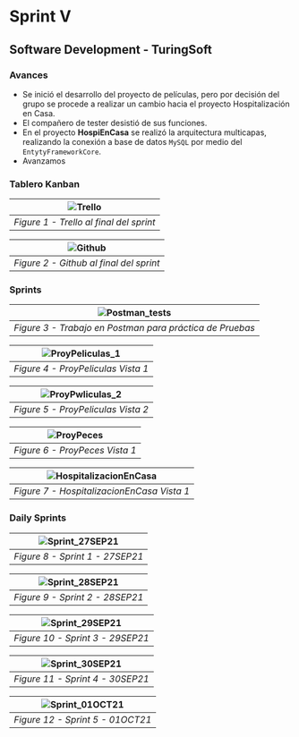 # Sprint V
## Software Development - TuringSoft

### Avances

* Se inició el desarrollo del proyecto de películas, pero por decisión del grupo se procede a realizar un cambio hacia el proyecto Hospitalización en Casa.
* El compañero de tester desistió de sus funciones.
* En el proyecto __HospiEnCasa__ se realizó la arquitectura multicapas, realizando la conexión a base de datos `MySQL` por medio del `EntytyFrameworkCore`.
* Avanzamos 


### Tablero Kanban

<!--| ![UML_v2](https://github.com/gasiferox/G63_Cycle_3_SoftwareDevelopment_TuringSoftTeam/blob/main/UML/UML_HospitalizacionEnCasa_v2.jpg) |
|:--:|
| *Figure 1 - UML v2* | -->

| ![Trello](https://github.com/gasiferox/G63_Cycle_3_SoftwareDevelopment_TuringSoftTeam/blob/main/Sprints/Sprint%20IV/Kanban%20board/Trello_2021-10-03%2019-26-42.png) |
|:--:|
| *Figure 1 - Trello al final del sprint* |

| ![Github](https://github.com/gasiferox/G63_Cycle_3_SoftwareDevelopment_TuringSoftTeam/blob/main/Sprints/Sprint%20IV/Kanban%20board/GitHub_2021-10-03%2019-30-45.png) |
|:--:|
| *Figure 2 - Github al final del sprint* |

### Sprints

| ![Postman_tests](https://github.com/gasiferox/G63_Cycle_3_SoftwareDevelopment_TuringSoftTeam/blob/main/Sprints/Sprint%20III/Evidence/Screenshot%20from%202021-09-24%2022-30-05.png) |
|:--:|
| *Figure 3 - Trabajo en Postman para práctica de Pruebas* |

| ![ProyPeliculas_1](https://github.com/gasiferox/G63_Cycle_3_SoftwareDevelopment_TuringSoftTeam/blob/main/Sprints/Sprint%20III/Wireframe/Screenshot%20from%202021-09-26%2023-09-02.png) |
|:--:|
| *Figure 4 - ProyPeliculas Vista 1* |

| ![ProyPwliculas_2](https://github.com/gasiferox/G63_Cycle_3_SoftwareDevelopment_TuringSoftTeam/blob/main/Sprints/Sprint%20III/Wireframe/Screenshot%20from%202021-09-26%2023-09-57.png) |
|:--:|
| *Figure 5 - ProyPeliculas Vista 2* |

| ![ProyPeces](https://github.com/gasiferox/G63_Cycle_3_SoftwareDevelopment_TuringSoftTeam/blob/main/Sprints/Sprint%20III/Wireframe/Screenshot%20from%202021-09-26%2023-24-00.png) |
|:--:|
| *Figure 6 - ProyPeces Vista 1* |


| ![HospitalizacionEnCasa](https://github.com/gasiferox/G63_Cycle_3_SoftwareDevelopment_TuringSoftTeam/blob/main/Sprints/Sprint%20III/Wireframe/Screenshot%20from%202021-09-26%2023-32-57.png) |
|:--:|
| *Figure 7 - HospitalizacionEnCasa Vista 1* |



### Daily Sprints

| ![Sprint_27SEP21](https://github.com/gasiferox/G63_Cycle_3_SoftwareDevelopment_TuringSoftTeam/blob/main/Sprints/Sprint%20IV/Evidence/Screenshot%20from%202021-10-03%2019-54-43.png) |
|:--:|
| *Figure 8 - Sprint 1 - 27SEP21* |

| ![Sprint_28SEP21](https://github.com/gasiferox/G63_Cycle_3_SoftwareDevelopment_TuringSoftTeam/blob/main/Sprints/Sprint%20IV/Evidence/Screenshot%20from%202021-10-03%2019-55-03.png) |
|:--:|
| *Figure 9 - Sprint 2 - 28SEP21* |

| ![Sprint_29SEP21](https://github.com/gasiferox/G63_Cycle_3_SoftwareDevelopment_TuringSoftTeam/blob/main/Sprints/Sprint%20IV/Evidence/Screenshot%20from%202021-10-03%2019-55-29.png) |
|:--:|
| *Figure 10 - Sprint 3 - 29SEP21* |

| ![Sprint_30SEP21](https://github.com/gasiferox/G63_Cycle_3_SoftwareDevelopment_TuringSoftTeam/blob/main/Sprints/Sprint%20IV/Evidence/Screenshot%20from%202021-10-03%2019-55-46.png) |
|:--:|
| *Figure 11 - Sprint 4 - 30SEP21* |

| ![Sprint_01OCT21](https://github.com/gasiferox/G63_Cycle_3_SoftwareDevelopment_TuringSoftTeam/blob/main/Sprints/Sprint%20IV/Evidence/Screenshot%20from%202021-10-03%2019-56-10.png) |
|:--:|
| *Figure 12 - Sprint 5 - 01OCT21* |
